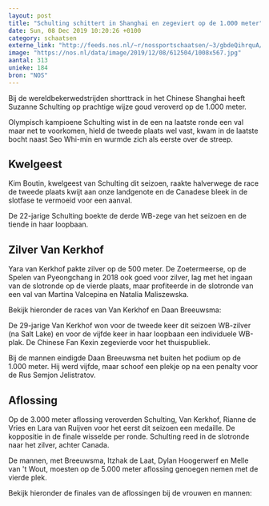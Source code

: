 ```yaml
---
layout: post
title: "Schulting schittert in Shanghai en zegeviert op de 1.000 meter"
date: Sun, 08 Dec 2019 10:20:26 +0100
category: schaatsen
externe_link: "http://feeds.nos.nl/~r/nossportschaatsen/~3/gbdeQihrquA/2313813"
image: "https://nos.nl/data/image/2019/12/08/612504/1008x567.jpg"
aantal: 313
unieke: 184
bron: "NOS"
---
```


<p>Bij de wereldbekerwedstrijden shorttrack in het Chinese Shanghai heeft Suzanne Schulting op prachtige wijze goud veroverd op de 1.000 meter.</p>
<p>Olympisch kampioene Schulting wist in de een na laatste ronde een val maar net te voorkomen, hield de tweede plaats wel vast, kwam in de laatste bocht naast Seo Whi-min en wurmde zich als eerste over de streep.</p>
<h2>Kwelgeest</h2>
<p>Kim Boutin, kwelgeest van Schulting dit seizoen, raakte halverwege de race de tweede plaats kwijt aan onze landgenote en de Canadese bleek in de slotfase te vermoeid voor een aanval.</p>
<p>De 22-jarige Schulting boekte de derde WB-zege van het seizoen en de tiende in haar loopbaan.</p>
<h2>Zilver Van Kerkhof</h2>
<p>Yara van Kerkhof pakte zilver op de 500 meter. De Zoetermeerse, op de Spelen van Pyeongchang in 2018 ook goed voor zilver, lag met het ingaan van de slotronde op de vierde plaats, maar profiteerde in de slotronde van een val van Martina Valcepina en Natalia Maliszewska.</p>
<p>Bekijk hieronder de races van Van Kerkhof en Daan Breeuwsma:</p>
<p>De 29-jarige Van Kerkhof won voor de tweede keer dit seizoen WB-zilver (na Salt Lake) en voor de vijfde keer in haar loopbaan een individuele WB-plak. De Chinese Fan Kexin zegevierde voor het thuispubliek.</p>
<p>Bij de mannen eindigde Daan Breeuwsma net buiten het podium op de 1.000 meter. Hij werd vijfde, maar schoof een plekje op na een penalty voor de Rus Semjon Jelistratov.</p>
<h2>Aflossing</h2>
<p>Op de 3.000 meter aflossing veroverden Schulting, Van Kerkhof, Rianne de Vries en Lara van Ruijven voor het eerst dit seizoen een medaille. De koppositie in de finale wisselde per ronde. Schulting reed in de slotronde naar het zilver, achter Canada.</p>
<p>De mannen, met Breeuwsma, Itzhak de Laat, Dylan Hoogerwerf en Melle van 't Wout, moesten op de 5.000 meter aflossing genoegen nemen met de vierde plek.</p>
<p>Bekijk hieronder de finales van de aflossingen bij de vrouwen en mannen:</p><img src="http://feeds.feedburner.com/~r/nossportschaatsen/~4/gbdeQihrquA" height="1" width="1" alt=""/>
